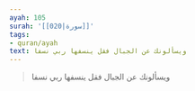 ```yaml
---
ayah: 105
surah: '[[020|سورة]]'
tags:
- quran/ayah
text: ويسألونك عن الجبال فقل ينسفها ربي نسفا
---
```

> ويسألونك عن الجبال فقل ينسفها ربي نسفا
